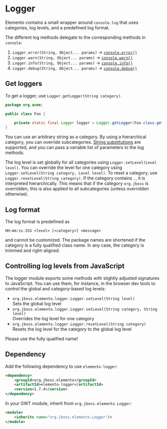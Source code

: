 # Logger

Elemento contains a small wrapper around `console.log` that uses categories, log levels, and a predefined log format.

The different log methods delegate to the corresponding methods in `console`:

1. `Logger.error(String, Object... params)` → [`console.error()`](https://developer.mozilla.org/en-US/docs/Web/API/console/error\_static)
2. `Logger.warn(String, Object... params)` → [`console.warn()`](https://developer.mozilla.org/en-US/docs/Web/API/console/warn\_static)
3. `Logger.info(String, Object... params)` → [`console.info()`](https://developer.mozilla.org/en-US/docs/Web/API/console/info\_static)
4. `Logger.debug(String, Object... params)` → [`console.debug()`](https://developer.mozilla.org/en-US/docs/Web/API/console/debug\_static)

## Get loggers

To get a logger, use `Logger.getLogger(String category)`.

```java
package org.acme;

public class Foo {

    private static final Logger logger = Logger.getLogger(Foo.class.getName());
}
```

You can use an arbitrary string as a category. By using a hierarchical category, you can override subcategories. [String substitutions](https://developer.mozilla.org/en-US/docs/Web/API/console#using\_string\_substitutions) are supported, and you can pass a variable list of parameters to the log methods.

The log level is set globally for all categories using `Logger.setLevel(Level level)`. You can override the level for one category using `Logger.setLevel(String category, Level level)`. To reset a category, use `Logger.resetLevel(String category)`. If the category contains `.`, it is interpreted hierarchically. This means that if the category `org.jboss` is overridden, this is also applied to all subcategories (unless overridden otherwise).

## Log format

The log format is predefined as

```
HH:mm:ss.SSS <level> [<category>] <message>
```

and cannot be customized. The package names are shortened if the category is a fully qualified class name. In any case, the category is trimmed and right-aligned.

## Controlling log levels from JavaScript

The logger module exports some methods with slightly adjusted signatures to JavaScript. You can use them, for instance, in the browser dev tools to control the global and category-based log levels:

* `org.jboss.elemento.logger.Logger.setLevel(String level)`\
  Sets the global log level
* `org.jboss.elemento.logger.Logger.setLevel(String category, String level)`\
  Overrides the log level for one category
* `org.jboss.elemento.logger.Logger.resetLevel(String category)`\
  Resets the log level for the category to the global log level

Please use the fully qualified name!

## Dependency

Add the following dependency to use `elemento-logger`:

```xml
<dependency>
    <groupId>org.jboss.elemento</groupId>
    <artifactId>elemento-logger</artifactId>
    <version>1.7.4</version>
</dependency>
```

In your GWT module, inherit from `org.jboss.elemento.Logger`:

```xml
<module>
    <inherits name="org.jboss.elemento.Logger"/>
</module>
```
